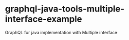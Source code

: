 # graphql-java-tools-multiple-interface-example
GraphQL for java implementation with Multiple interface
